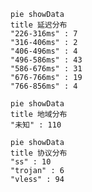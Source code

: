 
```mermaid
pie showData
title 延迟分布
"226-316ms" : 7
"316-406ms" : 2
"406-496ms" : 4
"496-586ms" : 43
"586-676ms" : 31
"676-766ms" : 19
"766-856ms" : 4
```
```mermaid
pie showData
title 地域分布
"未知" : 110
```
```mermaid
pie showData
title 协议分布
"ss" : 10
"trojan" : 6
"vless" : 94
```